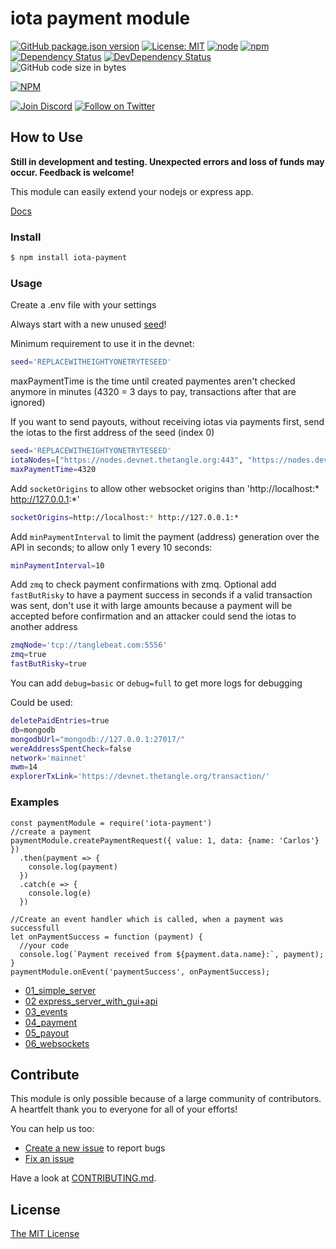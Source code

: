 # iota payment module

[![GitHub package.json version](https://img.shields.io/github/package-json/v/iota-pay/iota-payment-module.svg)](https://github.com/iota-pay/iota-payment-module/releases)
[![License: MIT](https://img.shields.io/badge/License-MIT-yellow.svg)](https://opensource.org/licenses/MIT)
[![node](https://img.shields.io/badge/node-%3E%3Dv12.14.0-brightgreen.svg)](https://nodejs.org/download/release/v12.14.0/)
[![npm](https://img.shields.io/npm/dt/iota-payment.svg)](https://www.npmjs.com/package/iota-payment)
[![Dependency Status](https://img.shields.io/david/iota-pay/iota-payment-module.svg)](https://david-dm.org/iota-pay/iota-payment-module)
[![DevDependency Status](https://img.shields.io/david/iota-pay/iota-payment-module.svg?label=devDependencies)](https://david-dm.org/iota-pay/iota-payment-module?type=dev)
![GitHub code size in bytes](https://img.shields.io/github/languages/code-size/iota-pay/iota-payment-module)

[![NPM](https://nodei.co/npm/iota-payment.png)](https://nodei.co/npm/iota-payment/)

[![Join Discord](https://img.shields.io/discord/446950114913943562?logo=discord&label=join%20discord)](https://discord.gg/C5PKFX)
[![Follow on Twitter](https://img.shields.io/twitter/follow/einfachIOTA?style=social&logo=twitter)](https://twitter.com/intent/follow?screen_name=einfachIOTA)

## How to Use

**Still in development and testing. Unexpected errors and loss of funds may occur. Feedback is welcome!**

This module can easily extend your nodejs or express app.

[Docs](./docs)

### Install

```bash
$ npm install iota-payment
```

### Usage

Create a .env file with your settings

Always start with a new unused [seed](https://docs.iota.org/docs/getting-started/0.1/clients/seeds)!

Minimum requirement to use it in the devnet:

```bash
seed='REPLACEWITHEIGHTYONETRYTESEED'
```



maxPaymentTime is the time until created paymentes aren't checked anymore in minutes (4320 = 3 days to pay, transactions after that are ignored)

If you want to send payouts, without receiving iotas via payments first, send the iotas to the first address of the seed (index 0)

```bash
seed='REPLACEWITHEIGHTYONETRYTESEED'
iotaNodes=["https://nodes.devnet.thetangle.org:443", "https://nodes.devnet.iota.org:443"]
maxPaymentTime=4320
```

Add `socketOrigins` to allow other websocket origins than 'http://localhost:* http://127.0.0.1:*'

```bash
socketOrigins=http://localhost:* http://127.0.0.1:*
```

Add `minPaymentInterval` to limit the payment (address) generation over the API in seconds; to allow only 1 every 10 seconds:

```bash
minPaymentInterval=10
```

Add `zmq` to check payment confirmations with zmq. Optional add `fastButRisky` to have a payment success in seconds if a valid transaction was sent, don't use it with large amounts because a payment will be accepted before confirmation and an attacker could send the iotas to another address

```bash
zmqNode='tcp://tanglebeat.com:5556'
zmq=true
fastButRisky=true
```

You can add `debug=basic` or `debug=full` to get more logs for debugging

Could be used:

```bash
deletePaidEntries=true
db=mongodb
mongodbUrl="mongodb://127.0.0.1:27017/"
wereAddressSpentCheck=false
network='mainnet'
mwm=14
explorerTxLink='https://devnet.thetangle.org/transaction/'
```

### Examples

```JS
const paymentModule = require('iota-payment')
//create a payment
paymentModule.createPaymentRequest({ value: 1, data: {name: 'Carlos'} })
  .then(payment => {
    console.log(payment)
  })
  .catch(e => {
    console.log(e)
  })

//Create an event handler which is called, when a payment was successfull
let onPaymentSuccess = function (payment) {
  //your code
  console.log(`Payment received from ${payment.data.name}:`, payment);
}
paymentModule.onEvent('paymentSuccess', onPaymentSuccess);
```

- [01_simple_server](./examples/01_simple_server.js)
- [02 express_server_with_gui+api](./examples/02_express_server_with_gui+api.js)
- [03_events](./examples/03_events.js)
- [04_payment](./examples/04_payment.js)
- [05_payout](./examples/05_payout.js)
- [06_websockets](./examples/06_websockets.js)

## Contribute

This module is only possible because of a large community of contributors. A heartfelt thank you to everyone for all of your efforts!

You can help us too:

- [Create a new issue](https://github.com/iota-pay/iota-payment-module/issues/new) to report bugs
- [Fix an issue](https://github.com/iota-pay/iota-payment-module/issues)

Have a look at [CONTRIBUTING.md](https://github.com/iota-pay/iota-payment-module/blob/master/CONTRIBUTING.md).

## License

[The MIT License](https://github.com/iota-pay/iota-payment-module/blob/master/LICENSE.md)
